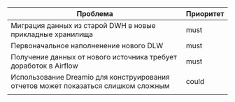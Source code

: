 | Проблема                                                                                                                                      | Приоритет |
| ------------------------------------------------------------------------------------------------------------------------------------------------------- | -------------------- |
| Миграция данных из старой DWH в новые прикладные хранилища                                             | must               |
| Первоначальное наполненение нового DLW                                                                                | must               |
| Получение данных от нового источника требует доработок в Airflow                                     | must               |
| Использование Dreamio для конструирования отчетов может показаться слишком сложным | could              |
|                                                                                                                                                       |                    |
